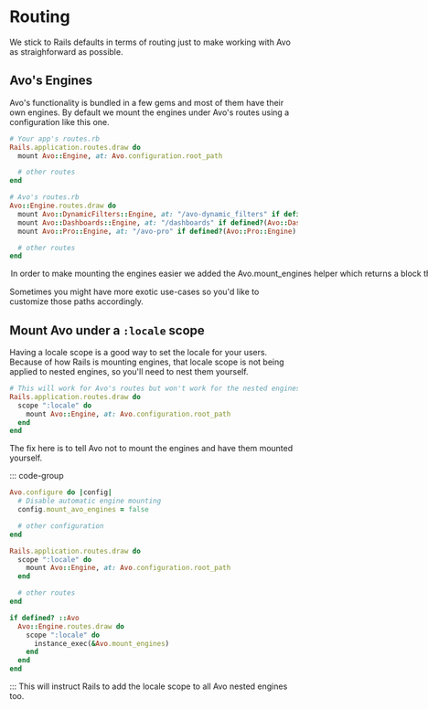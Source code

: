 # Routing

We stick to Rails defaults in terms of routing just to make working with Avo as straighforward as possible.

## Avo's Engines

Avo's functionality is bundled in a few gems and most of them have their own engines. By default we mount the engines under Avo's routes using a configuration like this one.

```ruby
# Your app's routes.rb
Rails.application.routes.draw do
  mount Avo::Engine, at: Avo.configuration.root_path

  # other routes
end

# Avo's routes.rb
Avo::Engine.routes.draw do
  mount Avo::DynamicFilters::Engine, at: "/avo-dynamic_filters" if defined?(Avo::DynamicFilters::Engine)
  mount Avo::Dashboards::Engine, at: "/dashboards" if defined?(Avo::Dashboards::Engine)
  mount Avo::Pro::Engine, at: "/avo-pro" if defined?(Avo::Pro::Engine)

  # other routes
end
```

<Option name="`Avo.mount_engines` helper">

In order to make mounting the engines easier we added the `Avo.mount_engines` helper which returns a block that can be run in any routing context.

```ruby
# The configuration above turns into
Avo::Engine.routes.draw do
  instance_exec(&Avo.mount_engines)

  # other routes
end
```
</Option>

Sometimes you might have more exotic use-cases so you'd like to customize those paths accordingly.

## Mount Avo under a `:locale` scope

Having a locale scope is a good way to set the locale for your users. Because of how Rails is mounting engines, that locale scope is not being applied to nested engines, so you'll need to nest them yourself.

```ruby
# This will work for Avo's routes but won't work for the nested engines.
Rails.application.routes.draw do
  scope ":locale" do
    mount Avo::Engine, at: Avo.configuration.root_path
  end
end
```

The fix here is to tell Avo not to mount the engines and have them mounted yourself.

::: code-group
```ruby [config/avo.rb]{3}
Avo.configure do |config|
  # Disable automatic engine mounting
  config.mount_avo_engines = false

  # other configuration
end
```

```ruby [config/routes.rb]{2-4,10-14}
Rails.application.routes.draw do
  scope ":locale" do
    mount Avo::Engine, at: Avo.configuration.root_path
  end

  # other routes
end

if defined? ::Avo
  Avo::Engine.routes.draw do
    scope ":locale" do
      instance_exec(&Avo.mount_engines)
    end
  end
end
```
:::
This will instruct Rails to add the locale scope to all Avo nested engines too.

